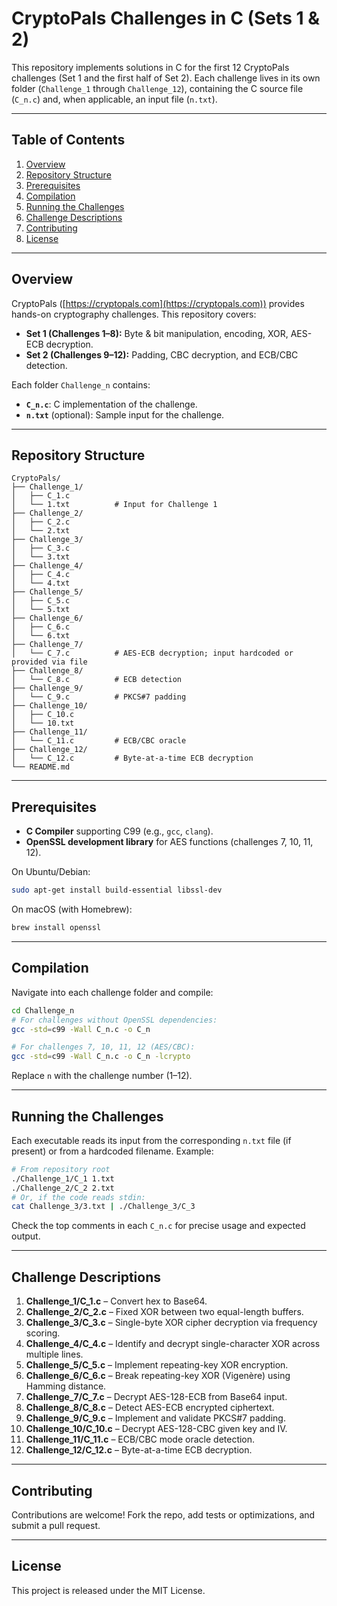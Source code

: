 # CryptoPals Challenges in C (Sets 1 & 2)

This repository implements solutions in C for the first 12 CryptoPals challenges (Set 1 and the first half of Set 2). Each challenge lives in its own folder (`Challenge_1` through `Challenge_12`), containing the C source file (`C_n.c`) and, when applicable, an input file (`n.txt`).

---

## Table of Contents

1. [Overview](#overview)
2. [Repository Structure](#repository-structure)
3. [Prerequisites](#prerequisites)
4. [Compilation](#compilation)
5. [Running the Challenges](#running-the-challenges)
6. [Challenge Descriptions](#challenge-descriptions)
7. [Contributing](#contributing)
8. [License](#license)

---

## Overview

CryptoPals ([https://cryptopals.com](https://cryptopals.com)) provides hands-on cryptography challenges. This repository covers:

* **Set 1 (Challenges 1–8):** Byte & bit manipulation, encoding, XOR, AES-ECB decryption.
* **Set 2 (Challenges 9–12):** Padding, CBC decryption, and ECB/CBC detection.

Each folder `Challenge_n` contains:

* **`C_n.c`**: C implementation of the challenge.
* **`n.txt`** (optional): Sample input for the challenge.

---

## Repository Structure

```text
CryptoPals/
├── Challenge_1/
│   ├── C_1.c
│   └── 1.txt          # Input for Challenge 1
├── Challenge_2/
│   ├── C_2.c
│   └── 2.txt
├── Challenge_3/
│   ├── C_3.c
│   └── 3.txt
├── Challenge_4/
│   ├── C_4.c
│   └── 4.txt
├── Challenge_5/
│   ├── C_5.c
│   └── 5.txt
├── Challenge_6/
│   ├── C_6.c
│   └── 6.txt
├── Challenge_7/
│   └── C_7.c          # AES-ECB decryption; input hardcoded or provided via file
├── Challenge_8/
│   └── C_8.c          # ECB detection
├── Challenge_9/
│   └── C_9.c          # PKCS#7 padding
├── Challenge_10/
│   ├── C_10.c
│   └── 10.txt
├── Challenge_11/
│   └── C_11.c         # ECB/CBC oracle
├── Challenge_12/
│   └── C_12.c         # Byte-at-a-time ECB decryption
└── README.md
```

---

## Prerequisites

* **C Compiler** supporting C99 (e.g., `gcc`, `clang`).
* **OpenSSL development library** for AES functions (challenges 7, 10, 11, 12).

On Ubuntu/Debian:

```bash
sudo apt-get install build-essential libssl-dev
```

On macOS (with Homebrew):

```bash
brew install openssl
```

---

## Compilation

Navigate into each challenge folder and compile:

```bash
cd Challenge_n
# For challenges without OpenSSL dependencies:
gcc -std=c99 -Wall C_n.c -o C_n

# For challenges 7, 10, 11, 12 (AES/CBC):
gcc -std=c99 -Wall C_n.c -o C_n -lcrypto
```

Replace `n` with the challenge number (1–12).

---

## Running the Challenges

Each executable reads its input from the corresponding `n.txt` file (if present) or from a hardcoded filename. Example:

```bash
# From repository root
./Challenge_1/C_1 1.txt
./Challenge_2/C_2 2.txt
# Or, if the code reads stdin:
cat Challenge_3/3.txt | ./Challenge_3/C_3
```

Check the top comments in each `C_n.c` for precise usage and expected output.

---

## Challenge Descriptions

1. **Challenge\_1/C\_1.c** – Convert hex to Base64.
2. **Challenge\_2/C\_2.c** – Fixed XOR between two equal-length buffers.
3. **Challenge\_3/C\_3.c** – Single-byte XOR cipher decryption via frequency scoring.
4. **Challenge\_4/C\_4.c** – Identify and decrypt single-character XOR across multiple lines.
5. **Challenge\_5/C\_5.c** – Implement repeating-key XOR encryption.
6. **Challenge\_6/C\_6.c** – Break repeating-key XOR (Vigenère) using Hamming distance.
7. **Challenge\_7/C\_7.c** – Decrypt AES-128-ECB from Base64 input.
8. **Challenge\_8/C\_8.c** – Detect AES-ECB encrypted ciphertext.
9. **Challenge\_9/C\_9.c** – Implement and validate PKCS#7 padding.
10. **Challenge\_10/C\_10.c** – Decrypt AES-128-CBC given key and IV.
11. **Challenge\_11/C\_11.c** – ECB/CBC mode oracle detection.
12. **Challenge\_12/C\_12.c** – Byte-at-a-time ECB decryption.

---

## Contributing

Contributions are welcome! Fork the repo, add tests or optimizations, and submit a pull request.

---

## License

This project is released under the MIT License.
